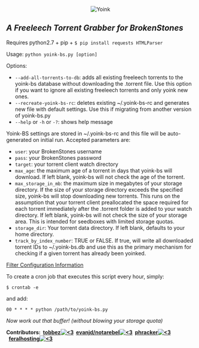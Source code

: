 <p align="center">
<img src="https://i.imgur.com/C8OW3yw.png" alt="Yoink">
</p>

*A Freeleech Torrent Grabber for BrokenStones*
---

Requires python2.7 + pip + `$ pip install requests HTMLParser`

Usage: `python yoink-bs.py [option]`

Options:

- `--add-all-torrents-to-db`: adds all existing freeleech torrents to the yoink-bs database without downloading the .torrent file. Use this option if you want to ignore all existing freeleech torrents and only yoink new ones.
- `--recreate-yoink-bs-rc`: deletes existing ~/.yoink-bs-rc and generates new file with default settings. Use this if migrating from another version of yoink-bs.py
- `--help` or `-h` or `-?`: shows help message

Yoink-BS settings are stored in ~/.yoink-bs-rc and this file will be auto-generated on initial run. Accepted parameters are:

- `user`: your BrokenStones username
- `pass`: your BrokenStones password
- `target`: your torrent client watch directory
- `max_age`: the maximum age of a torrent in days that yoink-bs will download. If left blank, yoink-bs will not check the age of the torrent.
- `max_storage_in_mb`: the maximum size in megabytes of your storage directory. If the size of your storage directory exceeds the specified size, yoink-bs will stop downloading new torrents. This runs on the assumption that your torrent client preallocated the space required for each torrent immediately after the .torrent folder is added to your watch directory. If left blank, yoink-bs will not check the size of your storage area. This is intended for seedboxes with limited storage quotas.
- `storage_dir`: Your torrent data directory. If left blank, defaults to your home directory.
- `track_by_index_number`: TRUE or FALSE. If true, will write all downloaded torrent IDs to ~/.yoink-bs.db and use this as the primary mechanism for checking if a given torrent has already been yoinked.

[Filter Configuration Information](http://git.io/5ZFi9A)

To create a cron job that executes this script every hour, simply:

`$ crontab -e`

and add:

`00 * * * * python /path/to/yoink-bs.py`

*Now work out that buffer! (without blowing your storage quota)*

**Contributors:  [tobbez![<3](http://i.imgur.com/kX2q6Bm.png)](https://what.cd/user.php?id=605)  [evanjd/notarebel![<3](http://i.imgur.com/kX2q6Bm.png)](https://what.cd/user.php?id=417)  [phracker![<3](http://i.imgur.com/kX2q6Bm.png)](https://what.cd/user.php?id=260077)  [feralhosting![<3](http://i.imgur.com/kX2q6Bm.png)](https://www.feralhosting.com)**
